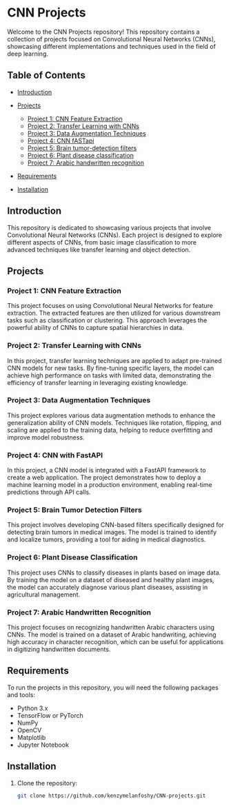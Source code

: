 # CNN Projects

Welcome to the CNN Projects repository! This repository contains a collection of projects focused on Convolutional Neural Networks (CNNs), showcasing different implementations and techniques used in the field of deep learning.

## Table of Contents

- [Introduction](#introduction)
- [Projects](#projects)
  - [Project 1: CNN Feature Extraction](cnnfeatureextraction3.ipynb)
  - [Project 2: Transfer Learning with CNNs](Finetuning4.ipynb)
  - [Project 3: Data Augmentation Techniques](cnnDATAinm2.ipynb)
  - [Project 4: CNN fASTapi](cnnFastAPI1.ipynb)
  - [Project 5: Brain tumor-detection filters ](brain-tumor-detection-filters-cnn.ipynb)
  - [Project 6: Plant disease classification ](plant-village-disease-classification.ipynb)
  - [Project 7: Arabic handwritten recognition ](kenzy-arabic-handwritten-recognition.ipynb)
  
- [Requirements](#requirements)
- [Installation](#installation)

## Introduction

This repository is dedicated to showcasing various projects that involve Convolutional Neural Networks (CNNs). Each project is designed to explore different aspects of CNNs, from basic image classification to more advanced techniques like transfer learning and object detection.

## Projects

### Project 1: CNN Feature Extraction
This project focuses on using Convolutional Neural Networks for feature extraction. The extracted features are then utilized for various downstream tasks such as classification or clustering. This approach leverages the powerful ability of CNNs to capture spatial hierarchies in data.

### Project 2: Transfer Learning with CNNs
In this project, transfer learning techniques are applied to adapt pre-trained CNN models for new tasks. By fine-tuning specific layers, the model can achieve high performance on tasks with limited data, demonstrating the efficiency of transfer learning in leveraging existing knowledge.

### Project 3: Data Augmentation Techniques
This project explores various data augmentation methods to enhance the generalization ability of CNN models. Techniques like rotation, flipping, and scaling are applied to the training data, helping to reduce overfitting and improve model robustness.

### Project 4: CNN with FastAPI
In this project, a CNN model is integrated with a FastAPI framework to create a web application. The project demonstrates how to deploy a machine learning model in a production environment, enabling real-time predictions through API calls.

### Project 5: Brain Tumor Detection Filters
This project involves developing CNN-based filters specifically designed for detecting brain tumors in medical images. The model is trained to identify and localize tumors, providing a tool for aiding in medical diagnostics.

### Project 6: Plant Disease Classification
This project uses CNNs to classify diseases in plants based on image data. By training the model on a dataset of diseased and healthy plant images, the model can accurately diagnose various plant diseases, assisting in agricultural management.

### Project 7: Arabic Handwritten Recognition
This project focuses on recognizing handwritten Arabic characters using CNNs. The model is trained on a dataset of Arabic handwriting, achieving high accuracy in character recognition, which can be useful for applications in digitizing handwritten documents.

## Requirements

To run the projects in this repository, you will need the following packages and tools:
- Python 3.x
- TensorFlow or PyTorch
- NumPy
- OpenCV
- Matplotlib
- Jupyter Notebook

## Installation

1. Clone the repository:
   ```bash
   git clone https://github.com/kenzymelanfoshy/CNN-projects.git

